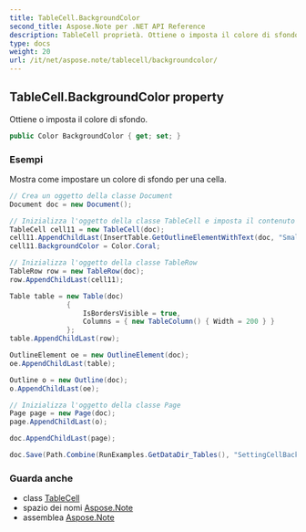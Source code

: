 ```yaml
---
title: TableCell.BackgroundColor
second_title: Aspose.Note per .NET API Reference
description: TableCell proprietà. Ottiene o imposta il colore di sfondo.
type: docs
weight: 20
url: /it/net/aspose.note/tablecell/backgroundcolor/
---
```

## TableCell.BackgroundColor property

Ottiene o imposta il colore di sfondo.

```csharp
public Color BackgroundColor { get; set; }
```

### Esempi

Mostra come impostare un colore di sfondo per una cella.

```csharp
// Crea un oggetto della classe Document
Document doc = new Document();

// Inizializza l'oggetto della classe TableCell e imposta il contenuto del testo
TableCell cell11 = new TableCell(doc);
cell11.AppendChildLast(InsertTable.GetOutlineElementWithText(doc, "Small text"));
cell11.BackgroundColor = Color.Coral;

// Inizializza l'oggetto della classe TableRow
TableRow row = new TableRow(doc);
row.AppendChildLast(cell11);

Table table = new Table(doc)
              {
                  IsBordersVisible = true,
                  Columns = { new TableColumn() { Width = 200 } }
              };
table.AppendChildLast(row);

OutlineElement oe = new OutlineElement(doc);
oe.AppendChildLast(table);

Outline o = new Outline(doc);
o.AppendChildLast(oe);

// Inizializza l'oggetto della classe Page
Page page = new Page(doc);
page.AppendChildLast(o);

doc.AppendChildLast(page);

doc.Save(Path.Combine(RunExamples.GetDataDir_Tables(), "SettingCellBackGroundColor.pdf"));
```

### Guarda anche

* class [TableCell](../)
* spazio dei nomi [Aspose.Note](../../tablecell/)
* assemblea [Aspose.Note](../../../)


